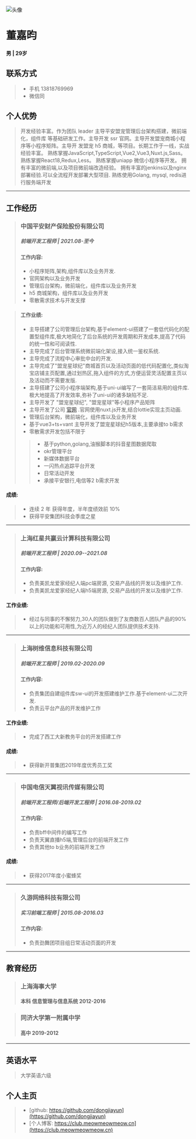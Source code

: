 ![头像](https://qa-res.ipetapi.com/meowmeowmeow/WechatIMG540.jpg)

# 董嘉昀
#### 男 | 29岁

## 联系方式
> - 手机 13818769969
> - 微信同

## 个人优势
> 开发经验丰富。作为团队 leader 主导平安盟宠管理后台架构搭建，微前端化，组件库
等基础研发工作。主导开发 ssr 官网。主导开发盟宠商城小程序等小程序矩阵。主导开
发盟宠 h5 商城，等项目。长期工作于一线，实战经验丰富。
> 熟练掌握JavaScript,TypeScript,Vue2,Vue3,Nuxt.js,Sass。
> 熟练掌握React18,Redux,Less。
> 熟练掌握uniapp 微信小程序等开发。
> 拥有丰富的微前端,以及项目微前端改造经验。
> 拥有丰富的jenkins以及nginx部署经验.可以全流程开发部署大型项目.
> 熟练使用Golang, mysql, redis进行服务端开发

---

## 工作经历
> ### 中国平安财产保险股份有限公司
> ##### 前端开发工程师 | 2021.08-至今
> #### 工作内容:
> -  小程序矩阵,架构,组件库以及业务开发.
> -  官网架构以及业务开发
> - 管理后台架构，微前端化，组件库以及业务开发
> - h5 商城架构，组件库以及业务开发
> - 零散需求技术与开发支撑

> #### 工作业绩:
>  - 主导搭建了公司管理后台架构,基于element-ui搭建了一套低代码化的配置型组件库,极大地简化了后台系统的开发周期和开发成本,提高了代码的统一性和可阅读性.
>  - 主导完成了后台管理系统微前端化架设,接入统一鉴权系统.
>  - 主导完成了流程中心审批中台的开发.
>  - 主导完成了"盟宠星球纪"商城首页以及活动页面的低代码配置化,类似淘宝店铺主页配置,通过划热区,拖入组件的方式,方便运营灵活配置主页以及活动而不需要发版.
> - 主导搭建了公司小程序端架构,基于uni-ui编写了一套简洁易用的组件库.极大地提高了开发效率,弥补了uni-ui的诸多缺陷不足.
> - 主导开发了 "盟宠星球纪", "盟宠星球"等小程序产品矩阵
> -  主导开发了公司 [官网](https://ilove.pet) .官网使用nuxt.js开发,结合lottie实现主页动画.
> - 管理后台架构，微前端化，组件库以及业务开发
> - 基于vue3+ts+vant 主导开发了盟宠星球纪h5版本,主要承接to b需求
> - 零散需求开发包括不限于
>> - 基于python,golang,油猴脚本的抖音星图数据爬取
>> - okr管理平台
>> - 新媒体数据平台
>> - 一闪热点追踪平台开发
>> - 日常活动开发
>> - 承接平安银行,电信等2 b需求开发

#### 成绩:
> - 连续 2 年 获得年度，半年度绩效前 10%
> - 获得平安集团科技会季度之星

---

> ### 上海红星共赢云计算科技有限公司
> ##### 前端开发工程师 | 2020.09--2021.08
> #### 工作内容:
> - 负责美凯龙爱家经纪人端pc端房源, 交易产品线的开发以及维护工作.
> - 负责美凯龙爱家经纪人端h5端房源, 交易产品线的开发以及维护工作.

#### 工作业绩:
> - 经过与同事的不懈努力,30人的团队做到了友商数百人团队产品的90%以上的功能和可用性,为近万人的经纪人团队提供技术支持.

---

> ### 上海树维信息科技有限公司
> ##### 前端开发工程师 | 2019.02-2020.09
> #### 工作内容:
> - 负责集团自建组件库sw-ui的开发搭建维护工作.基于element-ui二次开发.
> - 负责云平台产品的开发维护工作

#### 工作业绩:
> - 完成了西工大新教务平台的开发搭建工作

#### 成绩:
> - 获得新开普集团2019年度优秀员工奖

---

> ### 中国电信天翼视讯传媒有限公司
> ##### 前端开发工程师/后端开发工程师 | 2016.08-2019.02
> #### 工作内容:
> - 负责bff中间件的编写工作
> - 负责天翼直播h5端,管理后台的前端开发工作
> - 负责其他to b业务的前端开发工作

#### 成绩:
> - 获得2017年度小蜜蜂奖

---
> ### 久游网络科技有限公司
> ##### 实习前端工程师 | 2015.08-2016.03
> #### 工作内容:
> - 负责劲舞团项目组日常活动页面的开发

---

## 教育经历

> ### 上海海事大学
> #### 本科 信息管理与信息系统 2012-2016

> ### 同济大学第一附属中学
> #### 高中 2019-2012

---
## 英语水平
> 大学英语六级

## 个人主页
> - [github: https://github.com/dongjiayun](https://github.com/dongjiayun)
> - [个人博客: https://club.meowmeowmeow.cn](https://club.meowmeowmeow.cn)
